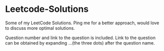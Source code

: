 # Leetcode-Solutions

Some of my LeetCode Solutions. Ping me for a better approach, would love to discuss more optimal solutions.

Question number and link to the question is included. Link to the question can be obtained by expanding ...(the three dots) after the question name.
